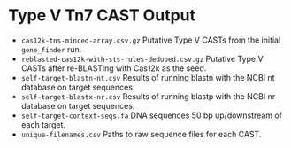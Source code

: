 # Type V Tn7 CAST Output

  - `cas12k-tns-minced-array.csv.gz` Putative Type V CASTs from the initial `gene_finder` run.
  - `reblasted-cas12k-with-sts-rules-deduped.csv.gz` Putative Type V CASTs after re-BLASTing with Cas12k as the seed.
  - `self-target-blastn-nt.csv` Results of running blastn with the NCBI nt database on target sequences.
  - `self-target-blastx-nr.csv` Results of running blastp with the NCBI nr database on target sequences.
  - `self-target-context-seqs.fa` DNA sequences 50 bp up/downstream of each target.
  - `unique-filenames.csv` Paths to raw sequence files for each CAST.
